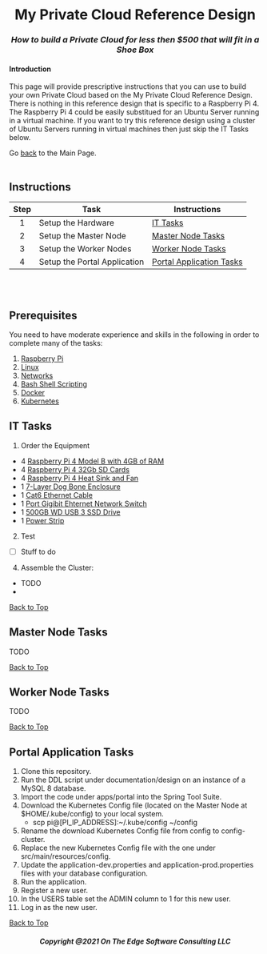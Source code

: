 <h1 align="center">My Private Cloud Reference Design</h1>
<h3 align="center"><i> How to build a Private Cloud for less then $500 that will fit in a Shoe Box</i></h3>

#### Introduction
This page will provide prescriptive instructions that you can use to build your own Private Cloud based on the My Private Cloud Reference Design. There is nothing in this reference design that is specific to a Raspberry Pi 4. The Raspberry Pi 4 could be easily substitued for an Ubuntu Server running in a virtual machine. If you want to try this reference design using a cluster of Ubuntu Servers running in virtual machines then just skip the IT Tasks below.

Go [back](https://github.com/markreha/myprivatecloud) to the Main Page.
<br/>
<br/>

## Instructions
Step | Task | Instructions
:--: | ---- | ------------
1 | Setup the Hardware  | [IT Tasks](#it-tasks)
2 | Setup the Master Node  | [Master Node Tasks](#master-node-tasks)
3 | Setup the Worker Nodes  | [Worker Node Tasks](#worker-node-tasks)
4 | Setup the Portal Application  | [Portal Application Tasks](#portal-application-tasks)
<br/>
<br/>

## Prerequisites
You need to have moderate experience and skills in the following in order to complete many of the tasks:
1. [Raspberry Pi](https://www.raspberrypi.org)
2. [Linux](https://www.linux.org)
3. [Networks](https://www.geeksforgeeks.org/computer-network-tutorials/)
4. [Bash Shell Scripting](https://ryanstutorials.net/bash-scripting-tutorial/)
5. [Docker](https://www.docker.com)
6. [Kubernetes](https://kubernetes.io)

## IT Tasks
1. Order the Equipment
- 4 [Raspberry Pi 4 Model B with 4GB of RAM](https://www.amazon.com/gp/product/B07TVVJZQT/ref=ppx_yo_dt_b_asin_title_o01_s02?ie=UTF8&psc=1)
- 4 [Raspberry Pi 4 32Gb SD Cards](https://www.amazon.com/gp/product/B06XWN9Q99/ref=ppx_yo_dt_b_asin_title_o00_s00?ie=UTF8&psc=1)
- 4 [Raspberry Pi 4 Heat Sink and Fan](https://www.amazon.com/gp/product/B07W3MJ9Y2/ref=ppx_yo_dt_b_asin_title_o01_s01?ie=UTF8&psc=1)
- 1 [7-Layer Dog Bone Enclosure](https://www.amazon.com/gp/product/B01D916RNK/ref=ppx_yo_dt_b_asin_title_o02_s00?ie=UTF8&psc=1)
- 1 [Cat6 Ethernet Cable](https://www.amazon.com/gp/product/B00E5I7T9I/ref=ppx_yo_dt_b_asin_title_o02_s00?ie=UTF8&psc=1)
- 1 [Port Gigibit Ehternet Network Switch](https://www.amazon.com/gp/product/B000BCC0LO/ref=ppx_yo_dt_b_asin_title_o02_s00?ie=UTF8&psc=1)
- 1 [500GB WD USB 3 SSD Drive](https://www.amazon.com/dp/B07VSPL8FJ?ref=ppx_pop_mob_ap_share)
- 1 [Power Strip](https://www.amazon.com/dp/B091THXBFJ?ref=ppx_pop_mob_ap_share)
2. Test
- [ ] Stuff to do
4. Assemble the Cluster:
- TODO
- 
[Back to Top](#introduction)

## Master Node Tasks
TODO

[Back to Top](#introduction)

## Worker Node Tasks
TODO

[Back to Top](#introduction)

## Portal Application Tasks
1. Clone this repository.
2. Run the DDL script under documentation/design on an instance of a MySQL 8 database.
3. Import the code under apps/portal into the Spring Tool Suite.
4. Download the Kubernetes Config file (located on the Master Node at $HOME/.kube/config) to your local system.
    - scp pi@[PI_IP_ADDRESS]:~/.kube/config ~/config
6. Rename the download Kubernetes Config file from config to config-cluster.
7. Replace the new Kubernetes Config file with the one under src/main/resources/config.
8. Update the application-dev.properties and application-prod.properties files with your database configuration.
9. Run the application.
10. Register a new user. 
11. In the USERS table set the ADMIN column to 1 for this new user.
12. Log in as the new user.

[Back to Top](#introduction)

<h5 align="center">Copyright @2021 On The Edge Software Consulting LLC</h5>


